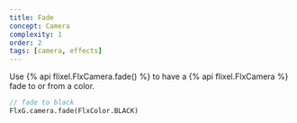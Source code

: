 ```yaml
---
title: Fade
concept: Camera
complexity: 1
order: 2
tags: [camera, effects]
---
```

Use {% api flixel.FlxCamera.fade() %} to have a {% api flixel.FlxCamera %} fade to or from a color.

```haxe
// fade to black
FlxG.camera.fade(FlxColor.BLACK)
```
